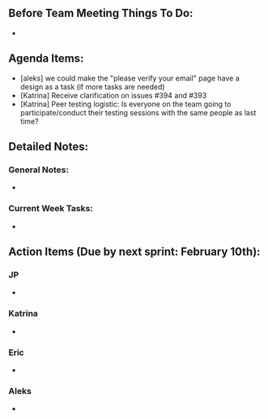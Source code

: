 ## Before Team Meeting Things To Do:
- 

## Agenda Items:
- [aleks] we could make the "please verify your email" page have a design as a task (if more tasks are needed)
- [Katrina] Receive clarification on issues #394 and #393
- [Katrina] Peer testing logistic: Is everyone on the team going to participate/conduct their testing sessions with the same people as last time?

## Detailed Notes:
### General Notes:
- 

### Current Week Tasks:
- 

## Action Items (Due by next sprint: February 10th):
### JP
- 

### Katrina
- 

### Eric
-

### Aleks
- 
